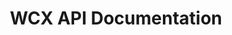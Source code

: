 ---
title: WCX API Documentation

toc_footers:
  - <a href='https://wcex.com/'>WCX</a>

includes:
  - overview/data-types
  - rest/requests/authentication
  - rest/requests/rate-limits
  - rest/requests/errors
  - rest/private/new-order
  - rest/private/cancel-order
  - rest/private/list-orders
  - rest/private/list-fills
  - rest/private/list-transactions
  - rest/private/list-balances
  - rest/private/deposit
  - rest/public/products
  - rest/public/ticker
  - rest/public/order-book
  - rest/public/trade-history
  - rest/public/candles
  - websocket/requests/subscribe
  - websocket/requests/sequence-numbers
  - websocket/requests/rate-limits
  - websocket/private/orders
  - websocket/private/balances
  - websocket/private/deposits
  - websocket/public/heartbeat
  - websocket/public/ticker
  - websocket/public/order-book
  - websocket/public/trades

search: true
---